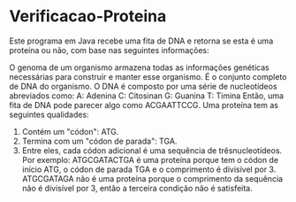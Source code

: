 # Verificacao-Proteina
Este programa em Java recebe uma fita de DNA e retorna se esta é uma proteína ou não, com base nas seguintes informações: 

O genoma de um organismo armazena todas as informações genéticas necessárias para construir e manter esse organismo. É o conjunto completo de DNA do organismo.
O DNA é composto por uma série de nucleotídeos abreviados como:
A: Adenina
C: Citosinan
G: Guanina
T: Timina
Então, uma fita de DNA pode parecer algo como ACGAATTCCG.
Uma proteína tem as seguintes qualidades:
1. Contém um "códon": ATG.
2. Termina com um "códon de parada": TGA.
3. Entre eles, cada códon adicional é uma sequência de trêsnucleotídeos.
Por exemplo:
ATGCGATACTGA é uma proteína porque tem o códon de início ATG, o códon de parada TGA e o comprimento é divisível por 3.
ATGCGATAGA não é uma proteína porque o comprimento da sequência não é divisível por 3, então a terceira condição não é satisfeita.
